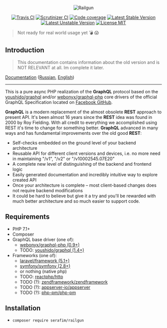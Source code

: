 <p align="center">
    <img src="https://raw.githubusercontent.com/SerafimArts/Railgun/master/docs/resources/logo-big.png" alt="Railgun" />
</p>

<p align="center">
    <a href="https://travis-ci.org/SerafimArts/Railgun"><img src="https://travis-ci.org/SerafimArts/Railgun.svg?branch=master" alt="Travis CI" /></a>
    <a href="https://scrutinizer-ci.com/g/SerafimArts/Railgun/?branch=master"><img src="https://scrutinizer-ci.com/g/SerafimArts/Railgun/badges/quality-score.png?b=master" alt="Scrutinizer CI" /></a>
    <a href="https://scrutinizer-ci.com/g/SerafimArts/Railgun/?branch=master"><img src="https://scrutinizer-ci.com/g/SerafimArts/Railgun/badges/coverage.png?b=master" alt="Code coverage" /></a>
    <a href="https://packagist.org/packages/serafim/railgun"><img src="https://poser.pugx.org/serafim/railgun/version" alt="Latest Stable Version"></a>
    <a href="https://packagist.org/packages/serafim/railgun"><img src="https://poser.pugx.org/serafim/railgun/v/unstable" alt="Latest Unstable Version"></a>
    <a href="https://raw.githubusercontent.com/SerafimArts/Railgun/master/LICENSE"><img src="https://poser.pugx.org/serafim/railgun/license" alt="License MIT"></a>
</p>

> Not ready for real world usage yet :bomb: :scream:   

## Introduction

> This documentation contains information about the old version and is NOT RELEVANT at all. Im complete it later.

[Documentation](https://serafimarts.github.io/Railgun) 
([Russian](https://serafimarts.github.io/Railgun/#/ru/), [English](https://serafimarts.github.io/Railgun))

-------------

This is a pure async PHP realization of the **GraphQL** protocol based on the 
[youshido/graphql](https://github.com/Youshido/GraphQL) and/or 
[webonyx/graphql-php](https://github.com/webonyx/graphql-php#fields)
core drivers of the official GraphQL Specification 
located on [Facebook GitHub](http://facebook.github.io/graphql/).

**GraphQL** is a modern replacement of the almost obsolete **REST** approach to present API. 
It's been almost 16 years since the **REST** idea was found in 2000 by Roy Fielding. 
With all credit to everything we accomplished using REST it's time to change for 
something better. **GraphQL** advanced in many ways and has fundamental 
improvements over the old good **REST**:

- Self-checks embedded on the ground level of your backend architecture
- Reusable API for different client versions and devices, i.e. no more need in maintaining "/v1", "/v2" or "/v10002545.07E20"
- A complete new level of distinguishing of the backend and frontend logic
- Easily generated documentation and incredibly intuitive way to explore created API
- Once your architecture is complete – most client-based changes does not require backend modifications
- It could be hard to believe but give it a try and you'll be rewarded with much better architecture and so much easier to support code.

## Requirements

- PHP 7.1+
- Composer
- GraphQL base driver (one of):
    - [webonyx/graphql-php (0.9+)](https://github.com/webonyx/graphql-php#fields)
    - TODO: [youshido/graphql (1.4+)](https://github.com/Youshido/GraphQL)
- Frameworks (one of):
    - [laravel/framework (5.1+)](https://github.com/laravel/framework)
    - [symfony/symfony (2.8+)](https://github.com/symfony/symfony)
    - or nothing (native php)
    - TODO: [reactphp/http](https://github.com/reactphp/http)
    - TODO (?): [zendframework/zendframework](https://github.com/zendframework/zendframework)
    - TODO (?): [appserver-io/appserver](https://github.com/appserver-io/appserver)
    - TODO (?): [php-pm/php-pm](https://github.com/php-pm/php-pm)

## Installation

- `composer require serafim/railgun`
